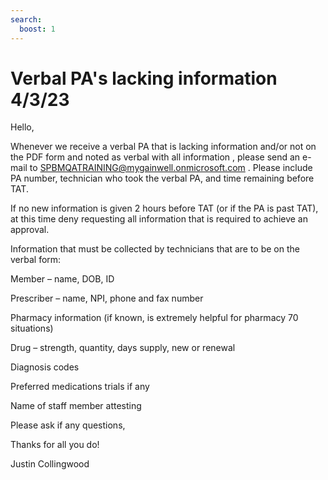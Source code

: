 ```yaml
---
search:
  boost: 1
---
```


# Verbal PA's lacking information 4/3/23

Hello,

Whenever we receive a verbal PA that is lacking information and/or not on the PDF form and noted as verbal with all information , please send an e-mail to SPBMQATRAINING@mygainwell.onmicrosoft.com . Please include PA number, technician who took the verbal PA, and time remaining before TAT.
 
If no new information is given 2 hours before TAT (or if the PA is past TAT), at this time deny requesting all information that is required to achieve an approval.
 
Information that must be collected by technicians that are to be on the verbal form:

Member – name, DOB, ID

Prescriber – name, NPI, phone and fax number

Pharmacy information (if known, is extremely helpful for pharmacy 70 situations)

Drug – strength, quantity, days supply, new or renewal

Diagnosis codes

Preferred medications trials if any

Name of staff member attesting

Please ask if any questions, 

Thanks for all you do!
 
Justin Collingwood
